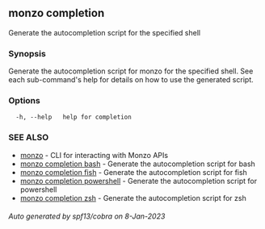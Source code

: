## monzo completion

Generate the autocompletion script for the specified shell

### Synopsis

Generate the autocompletion script for monzo for the specified shell.
See each sub-command's help for details on how to use the generated script.


### Options

```
  -h, --help   help for completion
```

### SEE ALSO

* [monzo](monzo.md)	 - CLI for interacting with Monzo APIs
* [monzo completion bash](monzo_completion_bash.md)	 - Generate the autocompletion script for bash
* [monzo completion fish](monzo_completion_fish.md)	 - Generate the autocompletion script for fish
* [monzo completion powershell](monzo_completion_powershell.md)	 - Generate the autocompletion script for powershell
* [monzo completion zsh](monzo_completion_zsh.md)	 - Generate the autocompletion script for zsh

###### Auto generated by spf13/cobra on 8-Jan-2023
